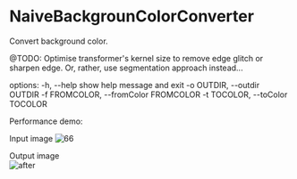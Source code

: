 # NaiveBackgrounColorConverter

Convert background color. 

@TODO: Optimise transformer's kernel size to remove edge glitch or sharpen edge. Or, rather, use segmentation approach instead... 

options:
  -h, --help            show help message and exit
  -o OUTDIR, --outdir OUTDIR
  -f FROMCOLOR, --fromColor FROMCOLOR
  -t TOCOLOR, --toColor TOCOLOR

Performance demo:

  Input image
  ![66](https://github.com/Pengkun-ZHU/NaiveBackgrounColorConverter/assets/56779575/62bbf5cd-0974-472f-8b0d-15ce7e14915c)


  Output image                   
  ![after](https://github.com/Pengkun-ZHU/NaiveBackgrounColorConverter/assets/56779575/24a9f64f-3fd0-4396-8c89-d61294cbeabd)


